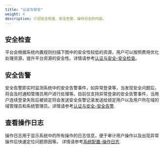 ```yaml
---
title: "认证与安全"
weight: 4
description: 介绍安全检查、安全告警、操作日志的内容。
---
```


## 安全检查

平台会根据系统内置规则扫描下图中的安全性较低的资源，用户可以按照费用优化处理资源，提升平台资源的安全性。详情请参考[认证与安全-安全检查](../../../web_ui/iam/suggest)。

## 安全告警

安全告警即实时监测系统中的安全告警事件，如异常登录等，当发现安全问题后，将会及时通知管理员用户进行处理等。目前仅支持异常登录的安全告警事件，当用户连续登录失败后被锁定将会发送安全告警记录发送给锁定用户以及用户所在域的域管理员和系统管理员。详情请参考[认证与安全-安全告警](../../../web_ui/iam/securityalert/securityalert).

## 查看操作日志

操作日志用于显示系统中的所有操作的日志信息，便于审计用户操作以及出现异常操作后快速定位问题原因等。
详情请参考[系统配置-操作日志](../../../web_ui/systemconfig/system/log/).
